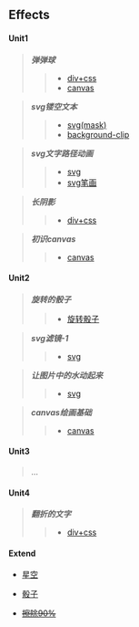 ##  Effects 
#### Unit1
  > *__弹弹球__* 
  >> * [div+css](https://onethousandandtwentyfour.github.io/effects/unit1/%e5%bc%b9%e5%bc%b9%e7%90%83/)
  >> * [canvas](https://onethousandandtwentyfour.github.io/effects/unit1/%e5%bc%b9%e5%bc%b9%e7%90%83/canvas.html)
  
  > *__svg镂空文本__*
  >> * [svg(mask)](https://onethousandandtwentyfour.github.io/effects/unit1/svg%e9%95%82%e7%a9%ba%e6%96%87%e6%9c%ac/index-1.html)
  >> * [background-clip](https://onethousandandtwentyfour.github.io/effects/unit1/svg%e9%95%82%e7%a9%ba%e6%96%87%e6%9c%ac/background-clip.html)
  
  > *__svg文字路径动画__*
  >> * [svg](https://onethousandandtwentyfour.github.io/effects/unit1/svg%e6%96%87%e5%ad%97%e8%b7%af%e5%be%84%e5%8a%a8%e7%94%bb)
  >> * [svg笔画](https://onethousandandtwentyfour.github.io/effects/unit1/svg%e6%96%87%e5%ad%97%e8%b7%af%e5%be%84%e5%8a%a8%e7%94%bb/index-1.html)
  
  > *__长阴影__*
  >> * [div+css](https://onethousandandtwentyfour.github.io/effects/unit1/%E9%95%BF%E9%98%B4%E5%BD%B1)
  
  > *__初识canvas__*
  >> * [canvas](https://onethousandandtwentyfour.github.io/effects/unit1/%e5%88%9d%e8%af%86canvas)
  
#### Unit2
  > *__旋转的骰子__*
  >> *  [旋转骰子](https://onethousandandtwentyfour.github.io/effects/unit2/%e9%aa%b0%e5%ad%90/)
  
  > *__svg滤镜-1__*
  >> * [svg](https://onethousandandtwentyfour.github.io/effects/unit2/svg%e6%bb%a4%e9%95%9c-1)
  
  > *__让图片中的水动起来__*
  >> *  [svg](https://onethousandandtwentyfour.github.io/effects/unit2/svg%e6%bb%a4%e9%95%9c-1)
  
  > *__canvas绘画基础__*
  >> * [canvas](https://onethousandandtwentyfour.github.io/effects/unit2/%e8%ae%a9%e5%9b%be%e7%89%87%e4%b8%ad%e7%9a%84%e6%b0%b4%e5%8a%a8%e8%b5%b7%e6%9d%a5)
  
#### Unit3
  > ...
  
#### Unit4
  > *__翻折的文字__*
  >> * [div+css](https://onethousandandtwentyfour.github.io/effects/unit4/%e7%bf%bb%e6%8a%98%e7%9a%84%e6%96%87%e5%ad%97/)
  
#### Extend

  *  [星空](https://onethousandandtwentyfour.github.io/effects/extend/%e6%98%9f%e7%a9%ba/)
  *  [骰子](https://onethousandandtwentyfour.github.io/effects/extend/%e9%aa%b0%e5%ad%90/)
  
  * [~~擦除90%~~](https://onethousandandtwentyfour.github.io/effects/unit1/%e5%88%9d%e8%af%86canvas/cachu.html)


